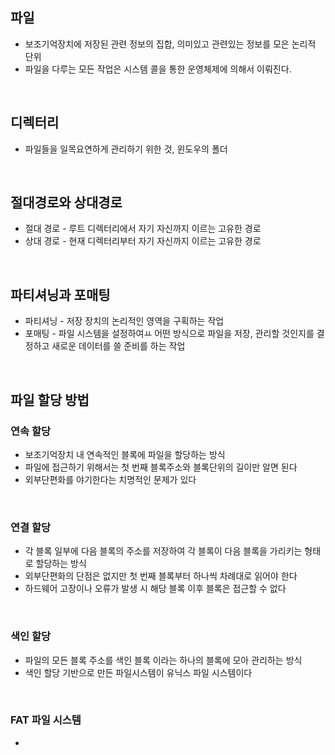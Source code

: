 ## 파일
* 보조기억장치에 저장된 관련 정보의 집합, 의미있고 관련있는 정보를 모은 논리적 단위
* 파일을 다루는 모든 작업은 시스템 콜을 통한 운영체제에 의해서 이뤄진다.

<br>

## 디렉터리
* 파일들을 일목요연하게 관리하기 위한 것, 윈도우의 폴더

<br>

## 절대경로와 상대경로
* 절대 경로 - 루트 디렉터리에서 자기 자신까지 이르는 고유한 경로
* 상대 경로 - 현재 디렉터리부터 자기 자신까지 이르는 고유한 경로

<br>

## 파티셔닝과 포매팅
* 파티셔닝 - 저장 장치의 논리적인 영역을 구획하는 작업
* 포매팅 - 파일 시스템을 설정하여ㅛ 어떤 방식으로 파일을 저장, 관리할 것인지를 결정하고 새로운 데이터를 쓸 준비를 하는 작업

<br>

## 파일 할당 방법
### 연속 할당
* 보조기억장치 내 연속적인 블록에 파일을 할당하는 방식
* 파일에 접근하기 위해서는 첫 번째 블록주소와 블록단위의 길이만 알면 된다
* 외부단편화를 야기한다는 치명적인 문제가 있다

<br>

### 연결 할당
* 각 블록 일부에 다음 블록의 주소를 저장하여 각 블록이 다음 블록을 가리키는 형태로 할당하는 방식
* 외부단편화의 단점은 없지만 첫 번째 블록부터 하나씩 차례대로 읽어야 한다
* 하드웨어 고장이나 오류가 발생 시 해당 블록 이후 블록은 접근할 수 없다

<br>

### 색인 할당
* 파일의 모든 블록 주소를 색인 블록 이라는 하나의 블록에 모아 관리하는 방식
* 색인 할당 기반으로 만든 파일시스템이 유닉스 파일 시스템이다

<br>

### FAT 파일 시스템
* 
